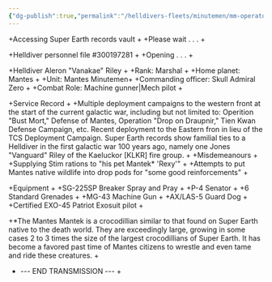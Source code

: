```yaml
---
{"dg-publish":true,"permalink":"/helldivers-fleets/minutemen/mm-operator-files/vanakae/","noteIcon":"","created":"2024-03-24T02:41:52.021+01:00","updated":"2024-04-14T00:58:48.693+02:00"}
---
```


+Accessing Super Earth records vault + 
+Please wait . . . + 

+Helldiver personnel file #300197281 + 
+Opening . . . + 

+Helldiver Aleron "Vanakae" Riley + 
+Rank: Marshal +
+Home planet: Mantes + 
+Unit: Mantes Minutemen+ 
+Commanding officer: Skull Admiral Zero + 
+Combat Role: Machine gunner|Mech pilot +

+Service Record + 
+Multiple deployment campaigns to the western front at the start of the current galactic war, including but not limited to: Operition "Bust Mort," Defense of Mantes, Operation "Drop on Draupnir," Tien Kwan Defense Campaign, etc. Recent deployment to the Eastern fron in lieu of the TCS Deployment Campaign. Super Earth records show familial ties to a Helldiver in the first galactic war 100 years ago, namely one Jones "Vanguard" Riley of the Kaeluckor [KLKR] fire group. + 
+Misdemeanours + 
+Supplying Stim rations to "his pet Mantek* 'Rexy'" + 
+Attempts to put Mantes native wildlife into drop pods for "some good reinforcements" + 

+Equipment + 
+SG-225SP Breaker Spray and Pray + 
+P-4 Senator + 
+6 Standard Grenades + 
+MG-43 Machine Gun + 
+AX/LAS-5 Guard Dog + 
+Certified EXO-45 Patriot Exosuit pilot + 

+*The Mantes Mantek is a crocodillian similar to that found on Super Earth native to the death world. They are exceedingly large, growing in some cases 2 to 3 times the size of the largest crocodillians of Super Earth. It has become a favored past time of Mantes citizens to wrestle and even tame and ride these creatures. + 

+ --- END TRANSMISSION --- +